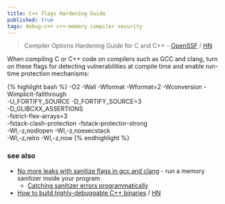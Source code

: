 ```yaml
---
title: C++ flags Hardening Guide
published: true
tags: debug-c++ c++-memory compiler security
---
```

> Compiler Options Hardening Guide for C and C++ - [OpenSSF](https://best.openssf.org/Compiler-Hardening-Guides/Compiler-Options-Hardening-Guide-for-C-and-C++.html) / [HN](https://news.ycombinator.com/item?id=38478866)

When compiling C or C++ code on compilers such as GCC and clang, turn on these flags for detecting vulnerabilities at compile time and enable run-time protection mechanisms:

{% highlight bash %}
-O2 -Wall -Wformat -Wformat=2 -Wconversion -Wimplicit-fallthrough \
-U_FORTIFY_SOURCE -D_FORTIFY_SOURCE=3 \
-D_GLIBCXX_ASSERTIONS \
-fstrict-flex-arrays=3 \
-fstack-clash-protection -fstack-protector-strong \
-Wl,-z,nodlopen -Wl,-z,noexecstack \
-Wl,-z,relro -Wl,-z,now
{% endhighlight %}

### see also
- [No more leaks with sanitize flags in gcc and clang](https://lemire.me/blog/2016/04/20/no-more-leaks-with-sanitize-flags-in-gcc-and-clang/) - run a memory sanitizer inside your program
	- [Catching sanitizer errors programmatically](https://lemire.me/blog/2022/08/20/catching-sanitizer-errors-programmatically/)
- [How to build highly-debuggable C++ binaries](https://dhashe.com/how-to-build-highly-debuggable-c-binaries.html) / [HN](https://news.ycombinator.com/item?id=41074703)
